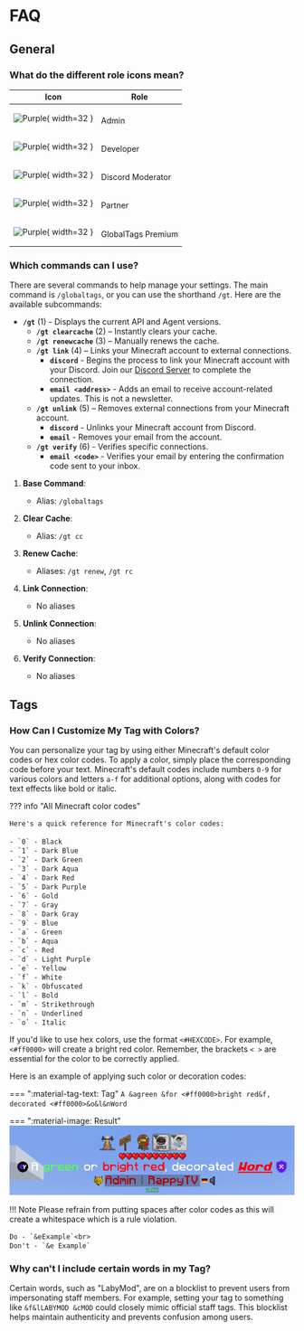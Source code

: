 # FAQ

## General

### What do the different role icons mean?
| Icon | Role |
| ---- | ---- |
| ![Purple](https://cdn.rappytv.com/globaltags/icons/role/admin.png){ width=32 } | <p style="display: inline-flex;-ms-transform: translateY(25%);transform: translateY(25%);">Admin</p> |
| ![Purple](https://cdn.rappytv.com/globaltags/icons/role/developer.png){ width=32 } | <p style="display: inline-flex;-ms-transform: translateY(25%);transform: translateY(25%);">Developer</p> |
| ![Purple](https://cdn.rappytv.com/globaltags/icons/role/moderator.png){ width=32 } | <p style="display: inline-flex;-ms-transform: translateY(25%);transform: translateY(25%);">Discord Moderator</p> |
| ![Purple](https://cdn.rappytv.com/globaltags/icons/role/partner.png){ width=32 } | <p style="display: inline-flex;-ms-transform: translateY(25%);transform: translateY(25%);">Partner</p> |
| ![Purple](https://cdn.rappytv.com/globaltags/icons/role/supporter.png){ width=32 } | <p style="display: inline-flex;-ms-transform: translateY(25%);transform: translateY(25%);">GlobalTags Premium</p> |

### Which commands can I use?

There are several commands to help manage your settings. The main command is `/globaltags`, or you can use the shorthand `/gt`. Here are the available subcommands:

<div class="annotate" markdown>

- **`/gt`** (1) - Displays the current API and Agent versions.
    - **`/gt clearcache`** (2) – Instantly clears your cache.
    - **`/gt renewcache`** (3) – Manually renews the cache.
    - **`/gt link`** (4) – Links your Minecraft account to external connections.
        - **`discord`** - Begins the process to link your Minecraft account with your Discord. Join our <a href="https://globaltags.xyz/discord" target="_blank">Discord Server</a> to complete the connection.
        - **`email <address>`** - Adds an email to receive account-related updates. This is not a newsletter.
    - **`/gt unlink`** (5) – Removes external connections from your Minecraft account.
        - **`discord`** - Unlinks your Minecraft account from Discord.
        - **`email`** - Removes your email from the account.
    - **`/gt verify`** (6) - Verifies specific connections.
        - **`email <code>`** - Verifies your email by entering the confirmation code sent to your inbox.
        
</div>

1. **Base Command**:
    - Alias: `/globaltags`

2. **Clear Cache**: 
    - Alias: `/gt cc`

3. **Renew Cache**:
    - Aliases: `/gt renew`, `/gt rc`

4. **Link Connection**: 
    - No aliases

5. **Unlink Connection**: 
    - No aliases

6. **Verify Connection**: 
    - No aliases

## Tags

### How Can I Customize My Tag with Colors?

You can personalize your tag by using either Minecraft's default color codes or hex color codes. To apply a color, simply place the corresponding code before your text. Minecraft's default codes include numbers `0-9` for various colors and letters `a-f` for additional options, along with codes for text effects like bold or italic.

??? info "All Minecraft color codes"

    Here's a quick reference for Minecraft's color codes:

    - `0` - Black
    - `1` - Dark Blue
    - `2` - Dark Green
    - `3` - Dark Aqua
    - `4` - Dark Red
    - `5` - Dark Purple
    - `6` - Gold
    - `7` - Gray
    - `8` - Dark Gray
    - `9` - Blue
    - `a` - Green
    - `b` - Aqua
    - `c` - Red
    - `d` - Light Purple
    - `e` - Yellow
    - `f` - White
    - `k` - Obfuscated
    - `l` - Bold
    - `m` - Strikethrough
    - `n` - Underlined
    - `o` - Italic

If you'd like to use hex colors, use the format `<#HEXCODE>`. For example, `<#ff0000>` will create a bright red color. Remember, the brackets `< >` are essential for the color to be correctly applied.

Here is an example of applying such color or decoration codes:

=== ":material-tag-text: Tag"
    ```
    A &agreen &for <#ff0000>bright red&f, decorated <#ff0000>&o&l&nWord
    ```

=== ":material-image: Result"
    ![Colored tag](./assets/files/faq/colored_tag.png)

!!! Note
    Please refrain from putting spaces after color codes as this will create a whitespace which is a rule violation.

    Do - `&eExample`<br>
    Don't - `&e Example`

### Why can't I include certain words in my Tag?

Certain words, such as "LabyMod", are on a blocklist to prevent users from impersonating staff members. For example, setting your tag to something like `&f&lLABYMOD &cMOD` could closely mimic official staff tags. This blocklist helps maintain authenticity and prevents confusion among users.